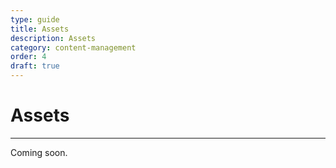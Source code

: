 ```yaml
---
type: guide
title: Assets
description: Assets
category: content-management
order: 4
draft: true
---
```


# Assets
---
Coming soon.
